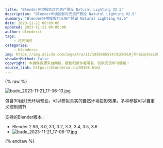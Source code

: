 ```yaml
---
title: "Blender环境投影灯光资产预设 Natural Lighting V2.5"
description: "Blender环境投影灯光资产预设 Natural Lighting V2.5"
summary: "Blender环境投影灯光资产预设 Natural Lighting V2.5"
date: 2023-11-21 00:00:00
updated: 2023-11-21 00:00:00
author: blenderit
tags: 
    - 灯光插件
categories:
    - blenderco
img: https://img.alicdn.com/imgextra/i1/1856665554/O1CN019j7hHu1qtmeLXkpzU_!!1856665554.jpg
showGetMethod: false
copyright: 本插件资源来自网络，版权归原作者所有，仅供交流学习使用！
source_link: https://blenderco.cn/59198.html
---
```


{% raw %}
<p><img class="aligncenter" src="https://img.alicdn.com/imgextra/i1/1856665554/O1CN019j7hHu1qtmeLXkpzU_!!1856665554.jpg" alt="bude_2023-11-21_17-06-13.jpg"></p><p>包含30组灯光环境预设，可以模拟真实的自然环境投影效果，多种参数可以自定义控制调节</p><p>支持的Blender版本：</p><ul>
<li>Blender 2.93, 3.0, 3.1, 3.2, 3.3, 3.4, 3.5, 3.6</li>
<li><img src="https://img.alicdn.com/imgextra/i1/1856665554/O1CN016Uy25r1qtmeGenTvk_!!1856665554.jpg" alt="bude_2023-11-21_17-08-17.jpg"></li>
</ul>
<div style="display: none">blenderco</div>
{% endraw %}